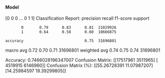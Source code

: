 #### Model
[0 0 0 ... 0 1 1]
Classification Report:
              precision    recall  f1-score   support

           0       0.79      0.83      0.81  21029926
           1       0.64      0.58      0.60  10666875

    accuracy                           0.75  31696801
   macro avg       0.72      0.70      0.71  31696801
weighted avg       0.74      0.75      0.74  31696801

Accuracy: 0.7466028196347007
Confusion Matrix:
[[17517961  3511965]
 [ 4519915  6146960]]
Confusion Matrix (%):
[[55.26728391 11.07987207]
 [14.25984597 19.39299805]]
